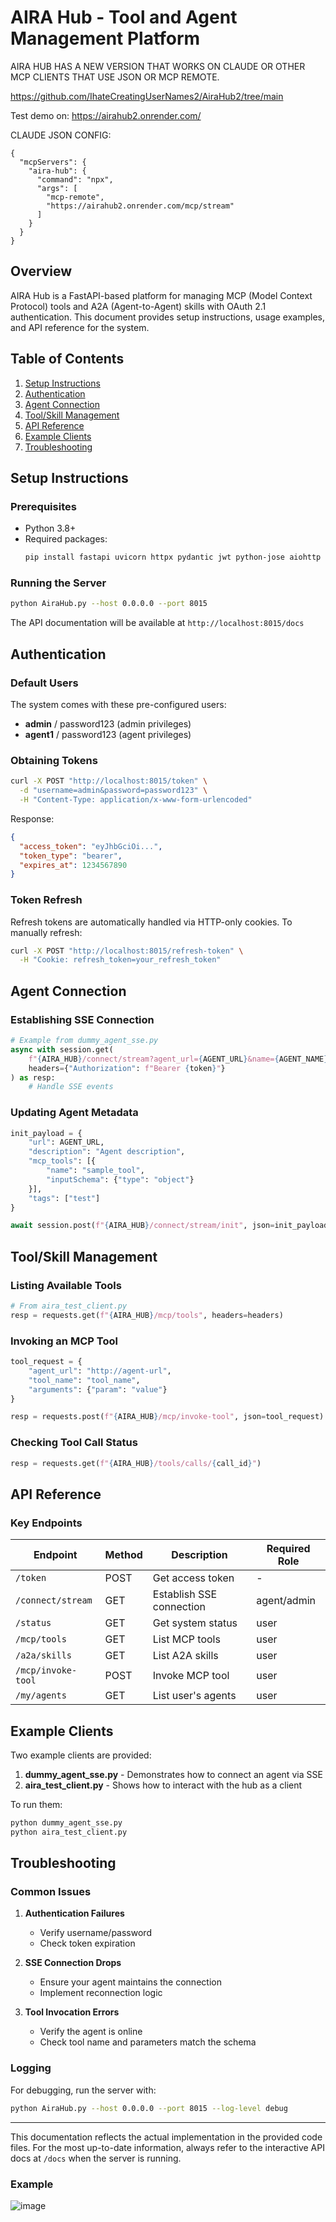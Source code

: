 # AIRA Hub - Tool and Agent Management Platform



AIRA HUB HAS A NEW VERSION THAT WORKS ON CLAUDE OR OTHER MCP CLIENTS THAT USE JSON OR MCP REMOTE. 

https://github.com/IhateCreatingUserNames2/AiraHub2/tree/main

Test demo on: 
https://airahub2.onrender.com/

CLAUDE JSON CONFIG: 
```
{ 
  "mcpServers": { 
    "aira-hub": { 
      "command": "npx", 
      "args": [ 
        "mcp-remote",
        "https://airahub2.onrender.com/mcp/stream"
      ]
    }
  } 
}
```

## Overview
AIRA Hub is a FastAPI-based platform for managing MCP (Model Context Protocol) tools and A2A (Agent-to-Agent) skills with OAuth 2.1 authentication. This document provides setup instructions, usage examples, and API reference for the system.

## Table of Contents
1. [Setup Instructions](#setup-instructions)
2. [Authentication](#authentication)
3. [Agent Connection](#agent-connection)
4. [Tool/Skill Management](#toolskill-management)
5. [API Reference](#api-reference)
6. [Example Clients](#example-clients)
7. [Troubleshooting](#troubleshooting)

## Setup Instructions

### Prerequisites
- Python 3.8+
- Required packages:
  ```bash
  pip install fastapi uvicorn httpx pydantic jwt python-jose aiohttp sse-starlette
  ```

### Running the Server
```bash
python AiraHub.py --host 0.0.0.0 --port 8015
```

The API documentation will be available at `http://localhost:8015/docs`

## Authentication

### Default Users
The system comes with these pre-configured users:
- **admin** / password123 (admin privileges)
- **agent1** / password123 (agent privileges)

### Obtaining Tokens
```bash
curl -X POST "http://localhost:8015/token" \
  -d "username=admin&password=password123" \
  -H "Content-Type: application/x-www-form-urlencoded"
```

Response:
```json
{
  "access_token": "eyJhbGciOi...",
  "token_type": "bearer",
  "expires_at": 1234567890
}
```

### Token Refresh
Refresh tokens are automatically handled via HTTP-only cookies. To manually refresh:
```bash
curl -X POST "http://localhost:8015/refresh-token" \
  -H "Cookie: refresh_token=your_refresh_token"
```

## Agent Connection

### Establishing SSE Connection
```python
# Example from dummy_agent_sse.py
async with session.get(
    f"{AIRA_HUB}/connect/stream?agent_url={AGENT_URL}&name={AGENT_NAME}&aira_capabilities={CAPABILITIES}",
    headers={"Authorization": f"Bearer {token}"}
) as resp:
    # Handle SSE events
```

### Updating Agent Metadata
```python
init_payload = {
    "url": AGENT_URL,
    "description": "Agent description",
    "mcp_tools": [{
        "name": "sample_tool",
        "inputSchema": {"type": "object"}
    }],
    "tags": ["test"]
}

await session.post(f"{AIRA_HUB}/connect/stream/init", json=init_payload)
```

## Tool/Skill Management

### Listing Available Tools
```python
# From aira_test_client.py
resp = requests.get(f"{AIRA_HUB}/mcp/tools", headers=headers)
```

### Invoking an MCP Tool
```python
tool_request = {
    "agent_url": "http://agent-url",
    "tool_name": "tool_name",
    "arguments": {"param": "value"}
}

resp = requests.post(f"{AIRA_HUB}/mcp/invoke-tool", json=tool_request)
```

### Checking Tool Call Status
```python
resp = requests.get(f"{AIRA_HUB}/tools/calls/{call_id}")
```

## API Reference

### Key Endpoints

| Endpoint | Method | Description | Required Role |
|----------|--------|-------------|---------------|
| `/token` | POST | Get access token | - |
| `/connect/stream` | GET | Establish SSE connection | agent/admin |
| `/status` | GET | Get system status | user |
| `/mcp/tools` | GET | List MCP tools | user |
| `/a2a/skills` | GET | List A2A skills | user |
| `/mcp/invoke-tool` | POST | Invoke MCP tool | user |
| `/my/agents` | GET | List user's agents | user |

## Example Clients

Two example clients are provided:

1. **dummy_agent_sse.py** - Demonstrates how to connect an agent via SSE
2. **aira_test_client.py** - Shows how to interact with the hub as a client

To run them:
```bash
python dummy_agent_sse.py
python aira_test_client.py
```

## Troubleshooting

### Common Issues

1. **Authentication Failures**
   - Verify username/password
   - Check token expiration

2. **SSE Connection Drops**
   - Ensure your agent maintains the connection
   - Implement reconnection logic

3. **Tool Invocation Errors**
   - Verify the agent is online
   - Check tool name and parameters match the schema

### Logging
For debugging, run the server with:
```bash
python AiraHub.py --host 0.0.0.0 --port 8015 --log-level debug
```

---

This documentation reflects the actual implementation in the provided code files. For the most up-to-date information, always refer to the interactive API docs at `/docs` when the server is running.


### Example 

![image](https://github.com/user-attachments/assets/34cb9f56-c0a3-45bb-b983-e5d05e48e5c0)
